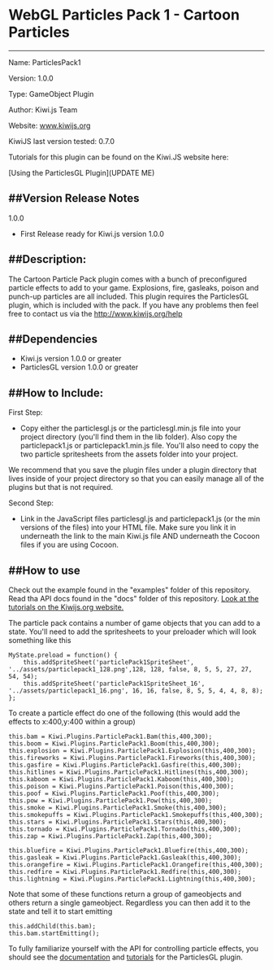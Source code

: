WebGL Particles Pack 1 - Cartoon Particles
=======================================
-------------------------------------

Name: ParticlesPack1

Version: 1.0.0

Type: GameObject Plugin

Author: Kiwi.js Team

Website: www.kiwijs.org

KiwiJS last version tested: 0.7.0

Tutorials for this plugin can be found on the Kiwi.JS website here:

[Using the ParticlesGL Plugin](UPDATE ME)


##Version Release Notes
--------------------------------------------------------------------------
1.0.0
  - First Release ready for Kiwi.js version 1.0.0


##Description:
----------------------------------------------------------------------------------------
The Cartoon Particle Pack plugin comes with a bunch of preconfigured particle effects to add to your game.
Explosions, fire, gasleaks, poison and punch-up particles are all included. This plugin requires the
ParticlesGL plugin, which is included with the pack. 
If you have any problems then feel free to contact us via the http://www.kiwijs.org/help


##Dependencies
----------------------------------------------------------------------------------------
- Kiwi.js version 1.0.0 or greater
- ParticlesGL version 1.0.0 or greater

##How to Include: 
----------------------------------------------------------------------------------------

First Step:
- Copy either the particlesgl.js or the particlesgl.min.js file into your project directory (you'll find them in the lib folder). Also copy the particlepack1.js or particlepack1.min.js file. You'll also need to copy the two particle spritesheets from the assets folder into your project. 

We recommend that you save the plugin files under a plugin directory that lives inside of your project directory so that you can easily manage all of the plugins but that is not required.

Second Step:
- Link in the JavaScript files particlesgl.js and particlepack1.js (or the min versions of the files) into your HTML file. Make sure you link it in underneath the link to the main Kiwi.js file AND underneath the Cocoon files if you are using Cocoon.

##How to use
--------------------------------------------------

Check out the example found in the "examples" folder of this repository.
Read tha API docs found in the "docs" folder of this repository.
[Look at the tutorials on the Kiwijs.org website.](Something)

The particle pack contains a number of game objects that you can add to a state.
You'll need to add the spritesheets to your preloader which will look something like this

	MyState.preload = function() {
		this.addSpriteSheet('particlePack1SpriteSheet', '../assets/particlepack1_128.png',128, 128, false, 8, 5, 5, 27, 27, 54, 54);
		this.addSpriteSheet('particlePack1SpriteSheet_16', '../assets/particlepack1_16.png', 16, 16, false, 8, 5, 5, 4, 4, 8, 8);
	};

To create a particle effect do one of the following (this would add the effects to x:400,y:400 within a group)

	this.bam = Kiwi.Plugins.ParticlePack1.Bam(this,400,300);
	this.boom = Kiwi.Plugins.ParticlePack1.Boom(this,400,300);
	this.explosion = Kiwi.Plugins.ParticlePack1.Explosion(this,400,300);
	this.fireworks = Kiwi.Plugins.ParticlePack1.Fireworks(this,400,300);
	this.gasfire = Kiwi.Plugins.ParticlePack1.Gasfire(this,400,300);
	this.hitlines = Kiwi.Plugins.ParticlePack1.Hitlines(this,400,300);
	this.kaboom = Kiwi.Plugins.ParticlePack1.Kaboom(this,400,300);
	this.poison = Kiwi.Plugins.ParticlePack1.Poison(this,400,300);
	this.poof = Kiwi.Plugins.ParticlePack1.Poof(this,400,300);
	this.pow = Kiwi.Plugins.ParticlePack1.Pow(this,400,300);
	this.smoke = Kiwi.Plugins.ParticlePack1.Smoke(this,400,300);
	this.smokepuffs = Kiwi.Plugins.ParticlePack1.Smokepuffs(this,400,300);
	this.stars = Kiwi.Plugins.ParticlePack1.Stars(this,400,300);
	this.tornado = Kiwi.Plugins.ParticlePack1.Tornado(this,400,300);
	this.zap = Kiwi.Plugins.ParticlePack1.Zap(this,400,300);
	
	this.bluefire = Kiwi.Plugins.ParticlePack1.Bluefire(this,400,300);
	this.gasleak = Kiwi.Plugins.ParticlePack1.Gasleak(this,400,300);
	this.orangefire = Kiwi.Plugins.ParticlePack1.Orangefire(this,400,300);
	this.redfire = Kiwi.Plugins.ParticlePack1.Redfire(this,400,300);
	this.lightning = Kiwi.Plugins.ParticlePack1.Lightning(this,400,300);

Note that some of these functions return a group of gameobjects and others return a single gameobject. Regardless you can then add it to the state and tell it to start emitting

	this.addChild(this.bam);
	this.bam.startEmitting();

To fully familiarize yourself with the API for controlling particle effects, you should see the [documentation](link) and [tutorials](link) for the ParticlesGL plugin.

